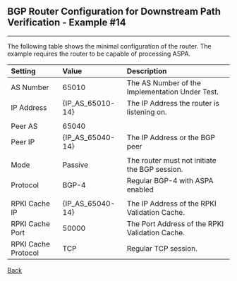 ## BGP Router Configuration for Downstream Path Verification - Example #14
---
The following table shows the minimal configuration of the router. The example
requires the router to be capable of processing ASPA.

| Setting    | Value | Description                                           |
| :--------- | :---- | :---------------------------------------------------- | 
| AS Number  | 65010 |  The AS Number of the Implementation Under Test.      |
| IP Address | {IP_AS_65010-14} | The IP Address the router is listening on. |
|            |       |                                                       |
| Peer AS    | 65040 |                                                       |
| Peer IP    | {IP_AS_65040-14} | The IP Address or the BGP peer             | 
|            |       |                                                       |
| Mode       | Passive | The router must not initiate the BGP session.       |
| Protocol   | BGP-4   | Regular BGP-4 with ASPA enabled                     |
|            |       |                                                       |
| RPKI Cache IP       | {IP_AS_65040-14} | The IP Address of the RPKI Validation Cache. |
| RPKI Cache Port     | 50000 | The Port Address of the RPKI Validation Cache.|
| RPKI Cache Protocol | TCP   | Regular TCP session.                          |

[Back](exp14.README.tpl.md)
